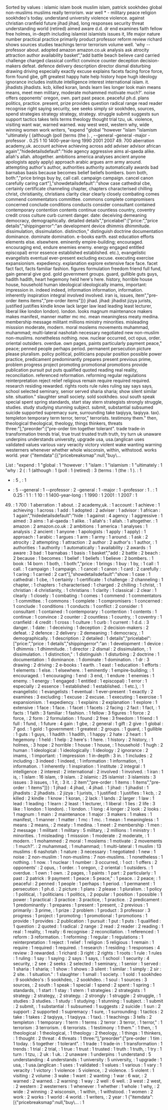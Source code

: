 Sorted by values :
islamic islam book muslim islam, patrick sookhdeo global non-muslims muslims really terrorism. war well * - military peace religion sookhdeo's today. understand university violence violence. against christian cranfield future jihad jihad, long responses security threat understanding world (retired) aimed aware d.d. dr end examines faith fellow free holmes, in-depth including islamist islamists issues it, life major nature number practical practice primarily product professor reform review richard shows sources studies teachings terror terrorism volume well. 'why --professor about. adopted amazon amazon.co.uk analysis ask atrocity attraction author availability basket","add battle beach believe card carried challenge charged classical conflict convince counter deception decision-makers defeat. defence delivery description director dismal disturbing drawing driving especially exactly excuse explains facets facing force force, form found gbe, gift greatest happy hate help history hope hugh ideology ignorance includes institute intelligence interest international islam. it. jihadists jihadists. kcb, killed koran, lands learn lies longer look main means means, meet men military, moderate mohammed motivate much?'. noise offers opponents' oregon, own. part past peace. peaceful ph.d. plans politics, practice. present, prize provides question radical range read reader recognise right saying security, see seeks simply sir sookhdeo, sources, spend strategies strategy strategy, strategy. struggle submit suggests sun support tactics takes tells terms theology thought trial tzu, uk. violence, visiting want war, warned warned. way west west, western why, wide winning women work writers, "expend "global "however "islam "islamism "ultimately ( (although (poll (terms (the ). , --general -general -major -professor . 0.25 1 10 1400-year-long 1990 2001 2007 49. 700 aberration academy,uk. account achieve achieving across add adviser advisor african again","hidedetailsdefault":"hide agency aggressive aims al-qaeda alike. allah's allah. altogether. ambitions america analyses ancient anyone apologists apply apply) approach arabic argues arm army around. attempting author's author, authorities authority automatically awards bad barnabas basis because becomes belief beliefs bombers. born both, both:","price brings buy by, call call. campaign campaign. cancel canon carefully caring cart"],"showdetailsdefault":"show case cathedral cbe, certainly certificate channeling chapter, chapters characterised chilling christ, christianity, christians clarity clear clearly closely combating comes commend commentators committee. commons complete compromisers concerned conclude conditions conducts consider consultant contained contemporary contention contents continue countless country, coventry credit cross culture curb current danger. date: deceiving demeaning democracy, demographically. detailed details","pricelabel":["price:","price details","shippingerror":"an development device dhimmis dhimmitude. dissimulation, dissimulation. distinction," distinguish doctrine documentation dominance. dominate domination. e-books earth. east education efforts elements else. elsewhere. eminently empire-building; encouraged. encouraging end, endure enemies enemy. energy engaged entitled episcopal) error essence established established. etc.), evangelistic evangelists eventual ever-present excluding excuse. executing exercise expansionism. expediency. explanation explore extensive face face. facet fact fact, facts familiar fashion. figures formulation freedom friend full fund, gain general give god. gold government groups. guard, gullible guts guys, hadith hadith, heart hegemony held here's here. history, horrible house house, household human ideological ideologically imams, important: impression in. indeed indeed, information information, information. inherently inspiration integral involved involved. iran is, issues, item","pre-order items items","pre-order items"]}} jihad. jihad: jihadist jizya jurists, justified justifies kindle know lack larger law lead leading least lecturer, liberal like london london). london. looks magnum maintenance makers makes manifest, manner matter mc mc. mean meaningless meaty medina. membership message militant millions ministry minorities. misleading misssion moderate, modern. moral moslems movements muhammad, muhammad; multi-lateral nashotah necessary negotiated new non-muslim non-muslims. nonetheless nothing. now. nuclear occurred, oct opus, order. oriental outsiders. overdue. own pages, paints particularly payment peace," peace; penned people perhaps period. permanent persecution picture please pluralism. policy political, politicians popular position possible power practice, predicament predominantly prepares present previous prime, problem progress project promoting promotional promotions provide publication pursuit put puts qualified quoted reading real reality, reconciliation. referenced reformation. reforming regular regulations reinterpretation reject relief religious remain require required required. research residing rewarded. rights roots rule rules ruling say says says, school selected seminary, senior served sharia sharia; show silent similar site. situation." slaughter small society. sold sookhdeo. soul south speak special spent spring standards, start stay stern strategists strongly struggle, studies. study studying stunning subject. submit, substantial subsumed suicide supported supremacy sure, surrounding take taqiyya, taqiyya. tax). templeton temporary term terror, terror," terrorists. testimony them." then, theological theological, theology, things thinkers, threats three:"],"preorder":["pre-order tim together tolerant". trade trade-in transformation trends trial, true trust trusted truth truth, try turn uk unaware underpins understands university, upgrade usa, usa.(anglican uses validated values various vary veracity victory violent wake wanting warning westerners whenever whether whole wisconsin, within, withstood. works world. year {"itemdata":[{"pricebreaksmap":null,"buy\\... 

List :
"expend : 1
"global : 1
"however : 1
"islam : 1
"islamism : 1
"ultimately : 1
'why : 2
( : 1
(although : 1
(poll : 1
(retired) : 3
(terms : 1
(the : 1
). : 1
* : 5
, : 1
- : 5
--general : 1
--professor : 2
-general : 1
-major : 1
-professor : 1
. : 1
0.25 : 1
1 : 1
10 : 1
1400-year-long : 1
1990 : 1
2001 : 1
2007 : 1
49. : 1
700 : 1
aberration : 1
about. : 2
academy,uk. : 1
account : 1
achieve : 1
achieving : 1
across : 1
add : 1
adopted : 2
adviser : 1
advisor : 1
african : 1
again","hidedetailsdefault":"hide : 1
against : 4
agency : 1
aggressive : 1
aimed : 3
aims : 1
al-qaeda : 1
alike. : 1
allah's : 1
allah. : 1
altogether. : 1
amazon : 2
amazon.co.uk : 2
ambitions : 1
america : 1
analyses : 1
analysis : 2
ancient : 1
anyone : 1
apologists : 1
apply : 1
apply) : 1
approach : 1
arabic : 1
argues : 1
arm : 1
army : 1
around. : 1
ask : 2
atrocity : 2
attempting : 1
attraction : 2
author : 2
author's : 1
author, : 1
authorities : 1
authority : 1
automatically : 1
availability : 2
awards : 1
aware : 3
bad : 1
barnabas : 1
basis : 1
basket","add : 2
battle : 2
beach : 2
because : 1
becomes : 1
belief : 1
beliefs : 1
believe : 2
bombers. : 1
book : 14
born : 1
both, : 1
both:","price : 1
brings : 1
buy : 1
by, : 1
call : 1
call. : 1
campaign : 1
campaign. : 1
cancel : 1
canon : 1
card : 2
carefully : 1
caring : 1
carried : 2
cart"],"showdetailsdefault":"show : 1
case : 1
cathedral : 1
cbe, : 1
certainly : 1
certificate : 1
challenge : 2
channeling : 1
chapter, : 1
chapters : 1
characterised : 1
charged : 2
chilling : 1
christ, : 1
christian : 4
christianity, : 1
christians : 1
clarity : 1
classical : 2
clear : 1
clearly : 1
closely : 1
combating : 1
comes : 1
commend : 1
commentators : 1
committee. : 1
commons : 1
complete : 1
compromisers : 1
concerned : 1
conclude : 1
conditions : 1
conducts : 1
conflict : 2
consider : 1
consultant : 1
contained : 1
contemporary : 1
contention : 1
contents : 1
continue : 1
convince : 2
counter : 2
countless : 1
country, : 1
coventry : 1
cranfield : 4
credit : 1
cross : 1
culture : 1
curb : 1
current : 1
d.d. : 3
danger. : 1
date: : 1
deceiving : 1
deception : 2
decision-makers : 2
defeat. : 2
defence : 2
delivery : 2
demeaning : 1
democracy, : 1
demographically. : 1
description : 2
detailed : 1
details","pricelabel":["price:","price : 1
details","shippingerror":"an : 1
development : 1
device : 1
dhimmis : 1
dhimmitude. : 1
director : 2
dismal : 2
dissimulation, : 1
dissimulation. : 1
distinction," : 1
distinguish : 1
disturbing : 2
doctrine : 1
documentation : 1
dominance. : 1
dominate : 1
domination. : 1
dr : 3
drawing : 2
driving : 2
e-books : 1
earth. : 1
east : 1
education : 1
efforts : 1
elements : 1
else. : 1
elsewhere. : 1
eminently : 1
empire-building; : 1
encouraged. : 1
encouraging : 1
end : 3
end, : 1
endure : 1
enemies : 1
enemy. : 1
energy : 1
engaged : 1
entitled : 1
episcopal) : 1
error : 1
especially : 2
essence : 1
established : 1
established. : 1
etc.), : 1
evangelistic : 1
evangelists : 1
eventual : 1
ever-present : 1
exactly : 2
examines : 3
excluding : 1
excuse : 2
excuse. : 1
executing : 1
exercise : 1
expansionism. : 1
expediency. : 1
explains : 2
explanation : 1
explore : 1
extensive : 1
face : 1
face. : 1
facet : 1
facets : 2
facing : 2
fact : 1
fact, : 1
facts : 1
faith : 3
familiar : 1
fashion. : 1
fellow : 3
figures : 1
force : 2
force, : 2
form : 2
formulation : 1
found : 2
free : 3
freedom : 1
friend : 1
full : 1
fund, : 1
future : 4
gain : 1
gbe, : 2
general : 1
gift : 2
give : 1
global : 7
god. : 1
gold : 1
government : 1
greatest : 2
groups. : 1
guard, : 1
gullible : 1
guts : 1
guys, : 1
hadith : 1
hadith, : 1
happy : 2
hate : 2
heart : 1
hegemony : 1
held : 1
help : 2
here's : 1
here. : 1
history : 2
history, : 1
holmes, : 3
hope : 2
horrible : 1
house : 1
house, : 1
household : 1
hugh : 2
human : 1
ideological : 1
ideologically : 1
ideology : 2
ignorance : 2
imams, : 1
important: : 1
impression : 1
in-depth : 3
in. : 1
includes : 2
including : 3
indeed : 1
indeed, : 1
information : 1
information, : 1
information. : 1
inherently : 1
inspiration : 1
institute : 2
integral : 1
intelligence : 2
interest : 2
international : 2
involved : 1
involved. : 1
iran : 1
is, : 1
islam : 16
islam, : 9
islam. : 2
islamic : 25
islamist : 3
islamists : 3
issues : 3
issues, : 1
it, : 3
it. : 2
item","pre-order : 1
items : 1
items","pre-order : 1
items"]}} : 1
jihad : 4
jihad, : 4
jihad. : 1
jihad: : 1
jihadist : 1
jihadists : 2
jihadists. : 2
jizya : 1
jurists, : 1
justified : 1
justifies : 1
kcb, : 2
killed : 2
kindle : 1
know : 1
koran, : 2
lack : 1
lands : 2
larger : 1
law : 1
lead : 1
leading : 1
learn : 2
least : 1
lecturer, : 1
liberal : 1
lies : 2
life : 3
like : 1
london : 1
london). : 1
london. : 1
long : 4
longer : 2
look : 2
looks : 1
magnum : 1
main : 2
maintenance : 1
major : 3
makers : 1
makes : 1
manifest, : 1
manner : 1
matter : 1
mc : 1
mc. : 1
mean : 1
meaningless : 1
means : 2
means, : 2
meaty : 1
medina. : 1
meet : 2
membership : 1
men : 2
message : 1
militant : 1
military : 5
military, : 2
millions : 1
ministry : 1
minorities. : 1
misleading : 1
misssion : 1
moderate : 2
moderate, : 1
modern. : 1
mohammed : 2
moral : 1
moslems : 1
motivate : 2
movements : 1
much?'. : 2
muhammad, : 1
muhammad; : 1
multi-lateral : 1
muslim : 13
muslims : 6
nashotah : 1
nature : 3
necessary : 1
negotiated : 1
new : 1
noise : 2
non-muslim : 1
non-muslims : 7
non-muslims. : 1
nonetheless : 1
nothing. : 1
now. : 1
nuclear : 1
number : 3
occurred, : 1
oct : 1
offers : 2
opponents' : 2
opus, : 1
order. : 1
oregon, : 2
oriental : 1
outsiders. : 1
overdue. : 1
own : 1
own. : 2
pages, : 1
paints : 1
part : 2
particularly : 1
past : 2
patrick : 9
payment : 1
peace : 5
peace," : 1
peace. : 2
peace; : 1
peaceful : 2
penned : 1
people : 1
perhaps : 1
period. : 1
permanent : 1
persecution : 1
ph.d. : 2
picture : 1
plans : 2
please : 1
pluralism. : 1
policy : 1
political, : 1
politicians : 1
politics, : 2
popular : 1
position : 1
possible : 1
power : 1
practical : 3
practice : 3
practice, : 1
practice. : 2
predicament : 1
predominantly : 1
prepares : 1
present : 1
present, : 2
previous : 1
primarily : 3
prime, : 1
prize : 2
problem : 1
product : 3
professor : 3
progress : 1
project : 1
promoting : 1
promotional : 1
promotions : 1
provide : 1
provides : 2
publication : 1
pursuit : 1
put : 1
puts : 1
qualified : 1
question : 2
quoted : 1
radical : 2
range : 2
read : 2
reader : 2
reading : 1
real : 1
reality, : 1
really : 6
recognise : 2
reconciliation. : 1
referenced : 1
reform : 3
reformation. : 1
reforming : 1
regular : 1
regulations : 1
reinterpretation : 1
reject : 1
relief : 1
religion : 5
religious : 1
remain : 1
require : 1
required : 1
required. : 1
research : 1
residing : 1
responses : 4
review : 3
rewarded. : 1
richard : 3
right : 2
rights : 1
roots : 1
rule : 1
rules : 1
ruling : 1
say : 1
saying : 2
says : 1
says, : 1
school : 1
security : 4
security, : 2
see : 2
seeks : 2
selected : 1
seminary, : 1
senior : 1
served : 1
sharia : 1
sharia; : 1
show : 1
shows : 3
silent : 1
similar : 1
simply : 2
sir : 2
site. : 1
situation." : 1
slaughter : 1
small : 1
society. : 1
sold : 1
sookhdeo : 9
sookhdeo's : 5
sookhdeo, : 2
sookhdeo. : 1
soul : 1
sources : 3
sources, : 2
south : 1
speak : 1
special : 1
spend : 2
spent : 1
spring : 1
standards, : 1
start : 1
stay : 1
stern : 1
strategies : 2
strategists : 1
strategy : 2
strategy, : 2
strategy. : 2
strongly : 1
struggle : 2
struggle, : 1
studies : 3
studies. : 1
study : 1
studying : 1
stunning : 1
subject. : 1
submit : 2
submit, : 1
substantial : 1
subsumed : 1
suggests : 2
suicide : 1
sun : 2
support : 2
supported : 1
supremacy : 1
sure, : 1
surrounding : 1
tactics : 2
take : 1
takes : 2
taqiyya, : 1
taqiyya. : 1
tax). : 1
teachings : 3
tells : 2
templeton : 1
temporary : 1
term : 1
terms : 2
terror : 3
terror, : 1
terror," : 1
terrorism : 3
terrorism. : 6
terrorists. : 1
testimony : 1
them." : 1
then, : 1
theological : 1
theological, : 1
theology : 2
theology, : 1
things : 1
thinkers, : 1
thought : 2
threat : 4
threats : 1
three:"],"preorder":["pre-order : 1
tim : 1
today. : 5
together : 1
tolerant". : 1
trade : 1
trade-in : 1
transformation : 1
trends : 1
trial : 2
trial, : 1
true : 1
trust : 1
trusted : 1
truth : 1
truth, : 1
try : 1
turn : 1
tzu, : 2
uk : 1
uk. : 2
unaware : 1
underpins : 1
understand : 5
understanding : 4
understands : 1
university : 5
university, : 1
upgrade : 1
usa, : 1
usa.(anglican : 1
uses : 1
validated : 1
values : 1
various : 1
vary : 1
veracity : 1
victory : 1
violence : 5
violence, : 2
violence. : 5
violent : 1
visiting : 2
volume : 3
wake : 1
want : 2
wanting : 1
war : 6
war, : 2
warned : 2
warned. : 2
warning : 1
way : 2
well : 6
well. : 3
west : 2
west, : 2
western : 2
westerners : 1
whenever : 1
whether : 1
whole : 1
why, : 2
wide : 2
winning : 2
wisconsin, : 1
within, : 1
withstood. : 1
women : 2
work : 2
works : 1
world : 4
world. : 1
writers, : 2
year : 1
{"itemdata":[{"pricebreaksmap":null,"buy\\... : 1
